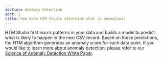 ```yaml
---
section: Anomaly Detection
sort: j
title: How does HTM Studio determine what is anomalous?
---
```


HTM Studio first learns patterns in your data and builds a model to predict what
is likely to happen in the next CSV record. Based on these predictions, the HTM
algorithm generates an anomaly score for each data point. If you would like to
learn more about anomaly detection, please refer to our
[Science of Anomaly Detection White Paper](http://numenta.com/assets/pdf/whitepapers/Numenta%20White%20Paper%20-%20Science%20of%20Anomaly%20Detection.pdf).
